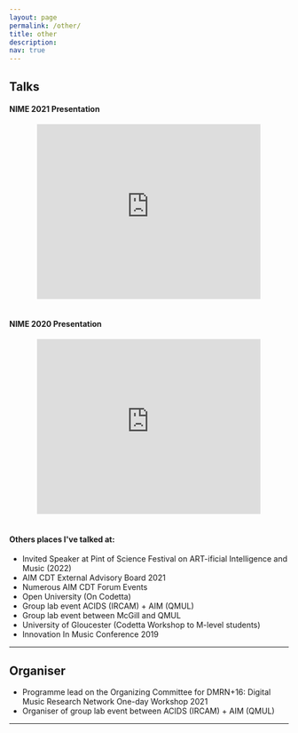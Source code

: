 ```yaml
---
layout: page
permalink: /other/
title: other
description:
nav: true
---
```


## Talks

#### NIME 2021 Presentation
<center><iframe width="80%" height="315" src="https://www.youtube.com/embed/O55-l66_HGg" title="YouTube video player" frameborder="0" allow="accelerometer; autoplay; clipboard-write; encrypted-media; gyroscope; picture-in-picture" allowfullscreen></iframe></center> <br>

#### NIME 2020 Presentation
<center><iframe width="80%" height="315" src="https://www.youtube.com/embed/fPbZMQ5LEmk" title="YouTube video player" frameborder="0" allow="accelerometer; autoplay; clipboard-write; encrypted-media; gyroscope; picture-in-picture" allowfullscreen></iframe></center><br>


#### Others places I've talked at:
* Invited Speaker at Pint of Science Festival on ART-ificial Intelligence and Music (2022)
* AIM CDT External Advisory Board 2021
* Numerous AIM CDT Forum Events 
* Open University (On Codetta)
* Group lab event ACIDS (IRCAM) + AIM (QMUL)
* Group lab event between McGill and QMUL
* University of Gloucester (Codetta Workshop to M-level students)
* Innovation In Music Conference 2019

---

## Organiser
* Programme lead on the Organizing Committee for DMRN+16: Digital Music Research Network One-day Workshop 2021
* Organiser of group lab event between ACIDS (IRCAM) + AIM (QMUL)

---